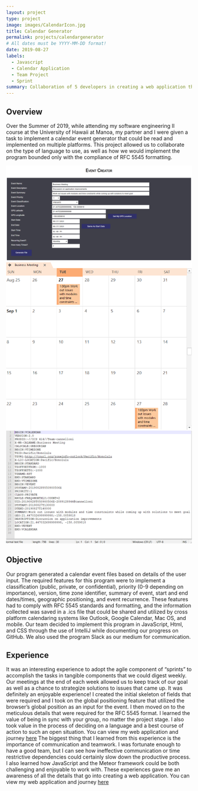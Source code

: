 ```yaml
---
layout: project
type: project
image: images/CalendarIcon.jpg
title: Calendar Generator
permalink: projects/calendargenerator
# All dates must be YYYY-MM-DD format!
date: 2019-08-27
labels:
  - Javascript
  - Calendar Application
  - Team Project
  - Sprint
summary: Collaboration of 5 developers in creating a web application that provides a service to businesses and students.
---
```

## Overview
Over the Summer of 2019, while attending my software engineering II course at the University of Hawaii at Manoa, my partner and I were given a task to implement a calendar event generator that could be read and implemented on multiple platforms.  This project allowed us to collaborate on the type of language to use, as well as how we would implement the program bounded only with the compliance of RFC 5545 formatting.
<div class="ui small rounded images">
  <img class="ui image" src="../images/Main.png">
  <img class="ui image" src="../images/Calendar.png">
  <img class="ui image" src="../images/RFC 5545.png">
</div>
 
## Objective
Our program generated a calendar event files based on details of the user input.  The required features for this program were to implement a classification (public, private, or confidential), priority (0-9 depending on importance), version, time zone identifier, summary of event, start and end dates/times, geographic positioning, and event recurrence.  These features had to comply with RFC 5545 standards and formatting, and the information collected was saved in a .ics file that could be shared and utilized by cross platform calendaring systems like Outlook, Google Calendar, Mac OS, and mobile.  Our team decided to implement this program in JavaScript, Html, and CSS through the use of IntelliJ while documenting our progress on GitHub.  We also used the program Slack as our medium for communication. 
## Experience
It was an interesting experience to adopt the agile component of “sprints” to accomplish the tasks in tangible components that we could digest weekly.  Our meetings at the end of each week allowed us to keep track of our goal as well as a chance to strategize solutions to issues that came up.  It was definitely an enjoyable experience!  I created the initial skeleton of fields that were required and I took on the global positioning feature that utilized the browser’s global position as an input for the event.  I then moved on to the meticulous details that were required for the RFC 5545 format.  I learned the value of being in sync with your group, no matter the project stage.  I also took value in the process of deciding on a language and a best course of action to such an open situation.  You can view my web application and journey [here](https://github.com/team-cannelloni/ICS-Event-Generator/)
The biggest thing that I learned from this experience is the importance of communication and teamwork.  I was fortunate enough to have a good team, but I can see how ineffective communication or time restrictive dependencies could certainly slow down the productive process.  I also learned how JavaScript and the Meteor framework could be both challenging and enjoyable to work with.  These experiences gave me an awareness of all the details that go into creating a web application.  You can view my web application and journey [here](https://github.com/uhire/)


